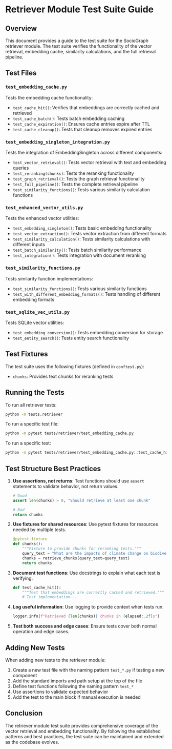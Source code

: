 # Retriever Module Test Suite Guide

## Overview

This document provides a guide to the test suite for the SocioGraph retriever module. The test suite verifies the functionality of the vector retrieval, embedding cache, similarity calculations, and the full retrieval pipeline.

## Test Files

### `test_embedding_cache.py`

Tests the embedding cache functionality:
- `test_cache_hit()`: Verifies that embeddings are correctly cached and retrieved
- `test_cache_batch()`: Tests batch embedding caching
- `test_cache_expiration()`: Ensures cache entries expire after TTL
- `test_cache_cleanup()`: Tests that cleanup removes expired entries

### `test_embedding_singleton_integration.py`

Tests the integration of EmbeddingSingleton across different components:
- `test_vector_retrieval()`: Tests vector retrieval with text and embedding queries
- `test_reranking(chunks)`: Tests the reranking functionality
- `test_graph_retrieval()`: Tests the graph retrieval functionality
- `test_full_pipeline()`: Tests the complete retrieval pipeline
- `test_similarity_functions()`: Tests various similarity calculation functions

### `test_enhanced_vector_utils.py`

Tests the enhanced vector utilities:
- `test_embedding_singleton()`: Tests basic embedding functionality
- `test_vector_extraction()`: Tests vector extraction from different formats
- `test_similarity_calculation()`: Tests similarity calculations with different inputs
- `test_batch_similarity()`: Tests batch similarity performance
- `test_integration()`: Tests integration with document reranking

### `test_similarity_functions.py`

Tests similarity function implementations:
- `test_similarity_functions()`: Tests various similarity functions
- `test_with_different_embedding_formats()`: Tests handling of different embedding formats

### `test_sqlite_vec_utils.py`

Tests SQLite vector utilities:
- `test_embedding_conversion()`: Tests embedding conversion for storage
- `test_entity_search()`: Tests entity search functionality

## Test Fixtures

The test suite uses the following fixtures (defined in `conftest.py`):
- `chunks`: Provides text chunks for reranking tests

## Running the Tests

To run all retriever tests:
```bash
python -m tests.retriever
```

To run a specific test file:
```bash
python -m pytest tests/retriever/test_embedding_cache.py
```

To run a specific test:
```bash
python -m pytest tests/retriever/test_embedding_cache.py::test_cache_hit
```

## Test Structure Best Practices

1. **Use assertions, not returns**: Test functions should use `assert` statements to validate behavior, not return values.
   ```python
   # Good
   assert len(chunks) > 0, "Should retrieve at least one chunk"
   
   # Bad
   return chunks
   ```

2. **Use fixtures for shared resources**: Use pytest fixtures for resources needed by multiple tests.
   ```python
   @pytest.fixture
   def chunks():
       """Fixture to provide chunks for reranking tests."""
       query_text = "What are the impacts of climate change on biodiversity?"
       chunks = retrieve_chunks(query_text=query_text)
       return chunks
   ```

3. **Document test functions**: Use docstrings to explain what each test is verifying.
   ```python
   def test_cache_hit():
       """Test that embeddings are correctly cached and retrieved."""
       # Test implementation...
   ```

4. **Log useful information**: Use logging to provide context when tests run.
   ```python
   logger.info(f"Retrieved {len(chunks)} chunks in {elapsed:.2f}s")
   ```

5. **Test both success and edge cases**: Ensure tests cover both normal operation and edge cases.

## Adding New Tests

When adding new tests to the retriever module:

1. Create a new test file with the naming pattern `test_*.py` if testing a new component
2. Add the standard imports and path setup at the top of the file
3. Define test functions following the naming pattern `test_*`
4. Use assertions to validate expected behavior
5. Add the test to the main block if manual execution is needed

## Conclusion

The retriever module test suite provides comprehensive coverage of the vector retrieval and embedding functionality. By following the established patterns and best practices, the test suite can be maintained and extended as the codebase evolves.
